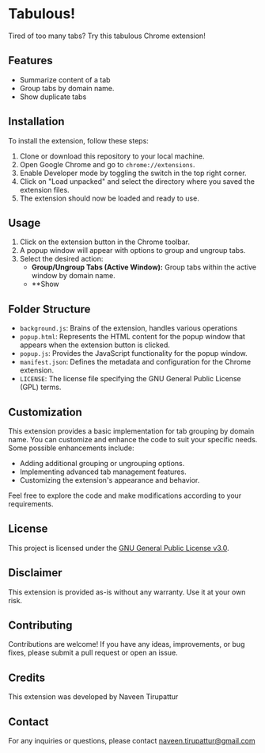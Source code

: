 # Tabulous!

Tired of too many tabs? Try this tabulous Chrome extension!

## Features

- Summarize content of a tab
- Group tabs by domain name.
- Show duplicate tabs


## Installation

To install the extension, follow these steps:

1. Clone or download this repository to your local machine.
2. Open Google Chrome and go to `chrome://extensions`.
3. Enable Developer mode by toggling the switch in the top right corner.
4. Click on "Load unpacked" and select the directory where you saved the extension files.
5. The extension should now be loaded and ready to use.

## Usage

1. Click on the extension button in the Chrome toolbar.
2. A popup window will appear with options to group and ungroup tabs.
3. Select the desired action:
   - **Group/Ungroup Tabs (Active Window):** Group tabs within the active window by domain name.
   - **Show

## Folder Structure

- `background.js`: Brains of the extension, handles various operations 
- `popup.html`: Represents the HTML content for the popup window that appears when the extension button is clicked.
- `popup.js`: Provides the JavaScript functionality for the popup window.
- `manifest.json`: Defines the metadata and configuration for the Chrome extension.
- `LICENSE`: The license file specifying the GNU General Public License (GPL) terms.

## Customization

This extension provides a basic implementation for tab grouping by domain name. You can customize and enhance the code to suit your specific needs. Some possible enhancements include:

- Adding additional grouping or ungrouping options.
- Implementing advanced tab management features.
- Customizing the extension's appearance and behavior.

Feel free to explore the code and make modifications according to your requirements.

## License

This project is licensed under the [GNU General Public License v3.0](LICENSE).

## Disclaimer

This extension is provided as-is without any warranty. Use it at your own risk.

## Contributing

Contributions are welcome! If you have any ideas, improvements, or bug fixes, please submit a pull request or open an issue.

## Credits

This extension was developed by Naveen Tirupattur

## Contact

For any inquiries or questions, please contact naveen.tirupattur@gmail.com
